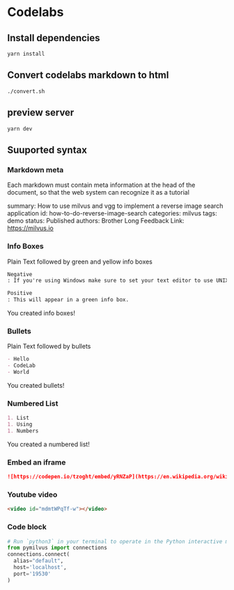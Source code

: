 # Codelabs

## Install dependencies

```
yarn install
```

## Convert codelabs markdown to html

```
./convert.sh
```

## preview server

```
yarn dev
```

## Suuported syntax

### Markdown meta

Each markdown must contain meta information at the head of the document, so that the web system can recognize it as a tutorial

summary: How to use milvus and vgg to implement a reverse image search application
id: how-to-do-reverse-image-search
categories: milvus
tags: demo
status: Published
authors: Brother Long
Feedback Link: https://milvus.io

### Info Boxes

Plain Text followed by green and yellow info boxes

```md
Negative
: If you're using Windows make sure to set your text editor to use UNIX line endings!
```

```md
Positive
: This will appear in a green info box.
```

You created info boxes!

### Bullets

Plain Text followed by bullets

```md
- Hello
- CodeLab
- World
```

You created bullets!

### Numbered List

```md
1. List
1. Using
1. Numbers
```

You created a numbered list!

### Embed an iframe

```md
![https://codepen.io/tzoght/embed/yRNZaP](https://en.wikipedia.org/wiki/File:Example.jpg "Try Me Publisher")
```

### Youtube video

```html
<video id="mdmtWPqTf-w"></video>
```

### Code block

```python
# Run `python3` in your terminal to operate in the Python interactive mode.
from pymilvus import connections
connections.connect(
  alias="default",
  host='localhost',
  port='19530'
)
```
